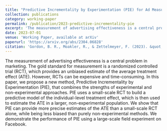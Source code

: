 ```yaml
---
title: "Predictive Incrementality by Experimentation (PIE) for Ad Measurement"
collection: publications
category: working-paper
permalink: /publication/2023-predictive-incrementality-pie
excerpt: 'The measurement of advertising effectiveness is a central problem in marketing.'
date: 2023-07-01
venue: 'Working Paper, available at arXiv'
paperurl: 'https://arxiv.org/abs/2304.06828'
citation: 'Gordon, B. R., Moakler, R., & Zettelmeyer, F. (2023). &quot;Predictive Incrementality by Experimentation (PIE) for Ad Measurement.&quot; <i>arXiv preprint arXiv:2304.06828</i>.'
---
```


The measurement of advertising effectiveness is a central problem in marketing. The gold standard for measurement is a randomized controlled trial (RCT), which provides an unbiased estimate of the average treatment effect (ATE). However, RCTs can be expensive and time-consuming. In this paper, we propose a new method, Predictive Incrementality by Experimentation (PIE), that combines the strengths of experimental and non-experimental approaches. PIE uses a small-scale RCT to build a predictive model of the individual-level treatment effect, which is then used to estimate the ATE in a larger, non-experimental population. We show that PIE can provide more precise estimates of the ATE than a small-scale RCT alone, while being less biased than purely non-experimental methods. We demonstrate the performance of PIE using a large-scale field experiment on Facebook.